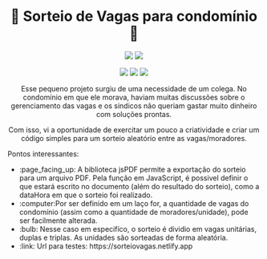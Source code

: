 # <h1 align="center"> :office: Sorteio de Vagas para condomínio :office: </h1>
<p align="center">
 <img src="https://img.shields.io/badge/Status-Em desenvolvimento-tellow"/>
 <img src="https://img.shields.io/badge/Inicio-set23-blue"/>
</p>
<p align="center">
 <img src="https://img.shields.io/badge/Html-red"/>
 <img src="https://img.shields.io/badge/Css-blue"/>
 <img src="https://img.shields.io/badge/Js-yellow"/>
</p>
<p align="center">
  Esse pequeno projeto surgiu de uma necessidade de um colega. No condomínio em que ele morava, haviam muitas discussões sobre o gerenciamento das vagas e os sindicos não queriam gastar muito dinheiro com soluções prontas. 
 </p>
 <p align="center">Com isso, vi a oportunidade de exercitar um pouco a criatividade e criar um código simples para um sorteio aleatório entre as vagas/moradores.</p>
 <p>Pontos interessantes:</p>
 <ul>
   <li>:page_facing_up: A biblioteca jsPDF permite a exportação do sorteio para um arquivo PDF. Pela função em JavaScript, é possivel definir o que estará escrito no documento (além do resultado do sorteio), como a dataHora em que o sorteio foi realizado.</li>
   <li>:computer:Por ser definido em um laço for, a quantidade de vagas do condomínio (assim como a quantidade de moradores/unidade), pode ser facilmente alterada.</li>
   <li>:bulb: Nesse caso em especifíco, o sorteio é dividio em vagas unitárias, duplas e triplas. As unidades são sorteadas de forma aleatória.</li>
  <li>:link: Url para testes: https://sorteiovagas.netlify.app </li>
 </ul>
